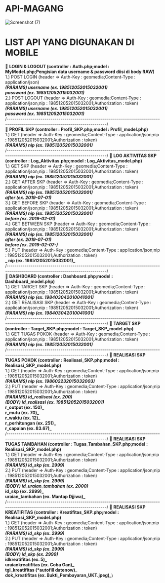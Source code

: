 # API-MAGANG
![Screenshot (7)](https://user-images.githubusercontent.com/42866630/60865678-bb010380-a250-11e9-9cf1-a1ff3eb7de5e.png)
# LIST API YANG DIGUNAKAN DI MOBILE
🙉 **LOGIN & LOGOUT (controller : Auth.php;model : MyModel.php;Pengisian data username & password diisi di body RAW)**\
	1.) POST LOGIN (header => Auth-Key : geomedia;Content-Type : application/json)\
				**_(PARAMS)  username (ex. 198512052015032001)_**\
                      **_password (ex. 198512052015032001)_**\
   2.) POST LOGOUT (header => Auth-Key : geomedia;Content-Type : application/json;nip : 198512052015032001;Authorization : token)\
            **_(PARAMS)  username (ex. 198512052015032001)_**\
                      **_password (ex. 198512052015032001)_**\
/--------------------------------------------------------------------------------------------------------------------------------/		      
🙉 **PROFIL SKP (controller : Profil_SKP.php;model : Profil_model.php)**\
    1.) GET (header => Auth-Key : geomedia;Content-Type : application/json;nip : 198512052015032001;Authorization : token)\
            **_(PARAMS)  nip (ex. 198512052015032001)_**\
/--------------------------------------------------------------------------------------------------------------------------------/
🙉 **LOG AKTIVITAS SKP (controller : Log_Aktivitas.php;model : Log_Aktivitas_model.php)**\
    1.) GET SKP (header => Auth-Key : geomedia;Content-Type : application/json;nip : 198512052015032001;Authorization : token)\
            **_(PARAMS)  nip (ex. 198512052015032001)_**\
	 2.) GET AFTER SKP (header => Auth-Key : geomedia;Content-Type : application/json;nip : 198512052015032001;Authorization : token)\
            **_(PARAMS)  nip (ex. 198512052015032001)_**\
						    **_after (ex. 2019-07-01)_**\
	 3.) GET BEFORE SKP (header => Auth-Key : geomedia;Content-Type : application/json;nip : 198512052015032001;Authorization : token)\
            **_(PARAMS)  nip (ex. 198512052015032001)_**\
						    **_before (ex. 2019-02-01)_**\
	 4.) GET BETWEEN SKP (header => Auth-Key : geomedia;Content-Type : application/json;nip : 198512052015032001;Authorization : token)\
           **_(PARAMS)  nip (ex. 198512052015032001)_**\
						    **_after (ex. 2019-07-01)_**\
							 **_before (ex. 2019-02-07-)_**\
    5.) PUT (header => Auth-Key : geomedia;Content-Type : application/json;nip : 198512052015032001;Authorization : token)\
            **_    nip (ex. 198512052015032001)_**\
/--------------------------------------------------------------------------------------------------------------------------------/  
🙉 **DASHBOARD (controller : Dashboard.php;model : Dashboard_model.php)**\
    1.) GET TARGET SKP (header => Auth-Key : geomedia;Content-Type : application/json;nip : 198512052015032001;Authorization : token)\
            **_(PARAMS)  nip (ex. 198403042010041001)_**\
	 2.) GET REALISASI SKP (header => Auth-Key : geomedia;Content-Type : application/json;nip : 198512052015032001;Authorization : token)\
            **_(PARAMS)  nip (ex. 198403042010041001)_**\
/--------------------------------------------------------------------------------------------------------------------------------/ 
🙉 **TARGET SKP (controller : Target_SKP.php;model : Target_SKP_model.php)**\
    1.) GET TUGAS POKOK (header => Auth-Key : geomedia;Content-Type : application/json;nip : 198512052015032001;Authorization : token)\
            **_(PARAMS)  nip (ex. 198512052015032001)_**\
/--------------------------------------------------------------------------------------------------------------------------------/ 
🙉 **REALISASI SKP TUGAS POKOK (controller : Realisasi_SKP.php;model : Realisasi_SKP_model.php)**\
    1.) GET (header => Auth-Key : geomedia;Content-Type : application/json;nip : 198512052015032001;Authorization : token)\
            **_(PARAMS)  nip (ex. 198602232015032003)_**\
	 2.) PUT (header => Auth-Key : geomedia;Content-Type : application/json;nip : 198512052015032001;Authorization : token)\
				**_(PARAMS)  id_realisasi (ex. 200)_**\
				**_(BODY)    id_realisasi (ex. 198512052015032001)_**\
						     **r_output (ex. 150)_**\
							  **r_mutu (ex. 70)_**\
							  **r_waktu (ex. 12)_**\
							  **r_perhitungan (ex. 251)_**\
							  **r_capaian (ex. 83.67)_**\
/--------------------------------------------------------------------------------------------------------------------------------/ 
🙉 **REALISASI SKP TUGAS TAMBAHAN (controller : Tugas_Tambahan_SKP.php;model : Realisasi_SKP_model.php)**\
    1.) GET (header => Auth-Key : geomedia;Content-Type : application/json;nip : 198512052015032001;Authorization : token)\
            **_(PARAMS)  id_skp (ex. 2999)_**\
	 2.) PUT (header => Auth-Key : geomedia;Content-Type : application/json;nip : 198512052015032001;Authorization : token)\
				**_(PARAMS)  id_skp (ex. 2999)_**\
				**_(BODY)    id_uraian_tambahan (ex. 2000)_**\
						     **id_skp (ex. 2999)_**\
							  **uraian_tambahan (ex. Mantap Djjiwa)_**\
/--------------------------------------------------------------------------------------------------------------------------------/ 
🙉 **REALISASI SKP KREATIFITAS (controller : Kreatifitas_SKP.php;model : Realisasi_SKP_model.php)**\
    1.) GET (header => Auth-Key : geomedia;Content-Type : application/json;nip : 198512052015032001;Authorization : token)\
            **_(PARAMS)  id_skp (ex. 2999)_**\
	 2.) PUT (header => Auth-Key : geomedia;Content-Type : application/json;nip : 198512052015032001;Authorization : token)\
				**_(PARAMS)  id_skp (ex. 2999)_**\
				**_(BODY)    id_skp (ex. 2999)_**\
						     **idkreatifitas (ex. 5)_**\
							  **uraiankreatifitas (ex. Coba Gan)_**\
							  **tgl_kreatifitas (*autofill datenow)_**\
							  **dok_kreatifitas (ex. Bukti_Pembayaran_UKT.jpeg)_**\
			
    
    

